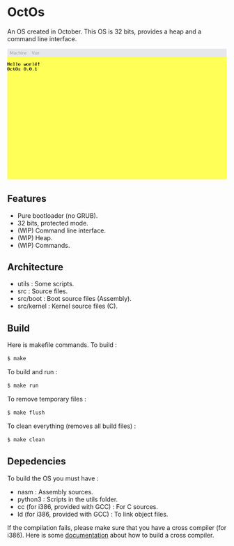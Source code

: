 # OctOs
An OS created in October. This OS is 32 bits, provides a heap and a command line interface.

![OctOs Thumbnail](screenshots/thumbnail.png "OctOs")

## Features
- Pure bootloader (no GRUB).
- 32 bits, protected mode.
- (WIP) Command line interface.
- (WIP) Heap.
- (WIP) Commands.

## Architecture
- utils : Some scripts.
- src : Source files.
- src/boot : Boot source files (Assembly).
- src/kernel : Kernel source files (C).

## Build
Here is makefile commands. To build :
```bash
$ make
```
To build and run :
```bash
$ make run
```
To remove temporary files :
```bash
$ make flush
```
To clean everything (removes all build files) :
```bash
$ make clean
```

## Depedencies
To build the OS you must have :
- nasm : Assembly sources.
- python3 : Scripts in the utils folder.
- cc (for i386, provided with GCC) : For C sources.
- ld (for i386, provided with GCC) : To link object files.

If the compilation fails, please make sure that you have a cross compiler (for i386).
Here is some [documentation](https://wiki.osdev.org/GCC_Cross-Compiler "Build a cross compiler") about how to build a cross compiler. 
